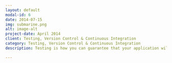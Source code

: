 ```yaml
---
layout: default
modal-id: 6
date: 2014-07-15
img: submarine.png
alt: image-alt
project-date: April 2014
client: Testing, Version Control & Continuous Integration
category: Testing, Version Control & Continuous Integration
description: Testing is how you can guarantee that your application will be robust and as bug-free as possible. Integrated into a continuous integration process, discover how you can optimise and automate your web development process.

---
```

